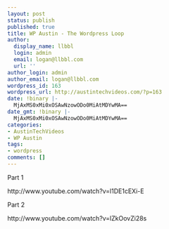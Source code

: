 ```yaml
---
layout: post
status: publish
published: true
title: WP Austin - The Wordpress Loop
author:
  display_name: llbbl
  login: admin
  email: logan@llbbl.com
  url: ''
author_login: admin
author_email: logan@llbbl.com
wordpress_id: 163
wordpress_url: http://austintechvideos.com/?p=163
date: !binary |-
  MjAxMS0xMi0xOSAwNzowODo0MiAtMDYwMA==
date_gmt: !binary |-
  MjAxMS0xMi0xOSAwNzowODo0MiAtMDYwMA==
categories:
- AustinTechVideos
- WP Austin
tags:
- wordpress
comments: []
---
```

<p>Part 1</p>
<p>http://www.youtube.com/watch?v=l1DE1cEXi-E</p>
<p>Part 2</p>
<p>http://www.youtube.com/watch?v=lZkOovZi28s</p>
